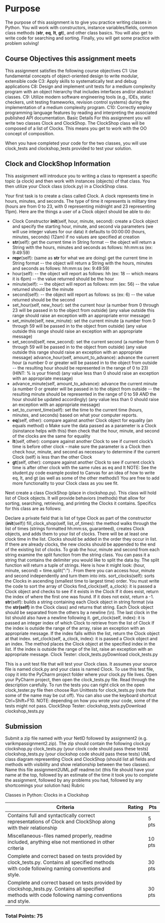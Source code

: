 # Purpose

The purpose of this assignment is to give you practice writing classes in Python. You will work with constructors, instance variables/fields, common class methods (__str__, __eq__, __lt__, __gt__), and other class basics. You will also get to write code for searching and sorting. Finally, you will get some practice with problem solving!

## Course Objectives this assignment meets

This assignment satisfies the following course objectives
C1: Use fundamental concepts of object-oriented design to write modular, extensible code
C3: Apply skills to systematically test and debug applications
C8: Design and implement unit tests for a medium complexity program with an object hierarchy that includes
interfaces and/or abstract classes.
C9: Utilize modern software engineering tools (e.g., IDEs, static checkers, unit testing frameworks, revision control systems) during the implementation of a medium complexity program.
C10: Correctly employ programming language features by reading and interpreting the associated published API documentation.
Basic Details
For this assignment you will write two classes Clock and ClockShop. The ClockShop class will be composed of a list of Clocks. This means you get to work with the OO concept of composition.

When you have completed your code for the two classes, you will use clock_tests and clockshop_tests provided to test your solution.

## Clock and ClockShop Information

This assignment will introduce you to writing a class to represent a specific topic (a clock) and then work with instances (objects) of that class. You then utilize your Clock class (clock.py) in a ClockShop class.

Your first task is to create a class called Clock.  A clock represents time in hours, minutes, and seconds.  The type of time it represents is military time (hours are from 0 to 23, with 0 representing midnight and 23 representing 11pm).  Here are the things a user of a Clock object should be able to do:

* Clock Constructor __init__(self, hour, minute, second): create a Clock object and specify the starting hour, minute, and second via parameters (we will use integer values for our data)
it defaults to 00:00:00 (hours, minutes, seconds) (12am) if no values are specified at creation
* __str__(self): get the current time in String format -- the object will return a String with the hours, minutes and seconds as follows: hh:mm:ss (ex: 9:49:59)
* __repr__(self): (same as __str__ for what we are doing) get the current time in String format -- the object will return a String with the hours, minutes and seconds as follows: hh:mm:ss (ex: 9:49:59)
* hour(self): -- the object will report as follows: hh (ex: 18 -- which means it is 6pm) -- the value returned should be the hour
* minute(self): -- the object will report as follows: mm (ex: 56) -- the value returned should be the minute
* second(self): -- the object will report as follows: ss (ex: 6) -- the value returned should be the second
* set_hour(self, new_hour): set the current hour (a number from 0 through 23 will be passed in to the object from outside) (any value outside this range should raise an exception with an appropriate error message)
* set_minute(self, new_minute): set the current minute (a number from 0 through 59 will be passed in to the object from outside) (any value outside this range should raise an exception with an appropriate message)
* set_second(self, new_second): set the current second (a number from 0 through 59 will be passed in to the object from outside) (any value outside this range should raise an exception with an appropriate message)
advance_hour(self, amount_to_advance): advance the current hour (a number 0 or greater will be passed in to the object from outside -- the resulting hour should be represented in the range of 0 to 23) (HINT: % is your friend) (any value less than 0 should raise an exception with an appropriate message)
* advance_minute(self, amount_to_advance): advance the current minute (a number 0 or greater will be passed in to the object from outside -- the resulting minute should be represented in the range of 0 to 59 *AND* the hour should be updated accordingly) (any value less than 0 should raise an exception with an appropriate message)
* set_to_current_time(self): set the time to the current time (hours, minutes, and seconds) based on what your computer reports.
* __eq__(self, other): compare against another Clock object for equality (an equals method) o Make sure the data passed as a parameter is a Clock (isinstance helps with this) then check that the hour, minute, and second of the clocks are the same for equality
* __lt__(self, other): compare against another Clock to see if current clock’s time is before other clock – make sure the parameter is a Clock then check hour, minute, and second as necessary to determine if the current Clock (self) is less than the other Clock
* __gt__(self, other): compare against another Clock to see if current clock’s time is after other clock with the same rules as eq and lt
NOTE: See the student.py code example posted to Canvas for an idea of how to write eq, lt, and gt (as well as some of the other methods!)
You are free to add more functionality to your Clock class as you see fit.

Next create a class ClockShop (place in clockshop.py). This class will hold list of Clock objects.  It will provide behaviors (methods) that allow for sorting, searching, retrieving, and printing the Clocks it contains.  Specifics for this class are as follows:

Declare a private field that is list of type Clock as part of the constructor (__init__(self))
fill_clock_shop(self, list_of_times): the method walks through the list of times (strings formatted hh:mm:ss, guaranteed), creates Clock objects, and adds them to your list of clocks. There will be at least one clock time in the list. Clocks should be added in the order they occur in list. If there are already clocks, the new clocks should be appended to the end of the existing list of clocks. To grab the hour, minute and second from each string examine the split function from the string class. You can pass it a string that contains the delimiter you would like to split the data by. The split function will return a tuple of strings. Here is how it might look: (hour, minute, second) = time.split(":") . From there you can access hour, minute and second independently and turn them into ints.
sort_clocks(self): sorts the Clocks in ascending (smallest time to largest time) order. You must write the code to sort the array of Clocks
find_clock(self, a_clock): it is passed a Clock object and checks to see if it exists in the Clock If it does exist, return the index of where the first one was found.  If it does not exist, return a -1.
__str__(self): builds a string containing each Clock object in string format (via the __str(self)__ in the Clock class) and returns that string. Each Clock object should be separated from the others by a newline (\n). The last clock in the list should also have a newline following it.
get_clock(self, index): it is passed an integer index of which Clock to retrieve from the list of Clock If the index is outside the range of the array, raise an exception with an appropriate message.  If the index falls within the list, return the Clock object at that index.
set_clock(self, a_clock, index): it is passed a Clock object and an index. The method places the Clock object at the specified index in the list.  If the index is outside the range of the list, raise an exception with an appropriate message.
Clock Tester: clock_tests.pyDownload clock_tests.py

This is a unit test file that will test your Clock class. It assumes your source file is named clock.py and your class is named Clock. To use this test file, copy it into the PyCharm project folder where your clock.py file lives. Open your PyCharm project, then open the clock_tests.py file. Read through the description carefully. To run the tests you can right click on the open clock_tester.py file then choose Run Unittests for clock_tests.py (note that some of the name may be cut off). You can also use the keyboard shortcut Ctrl+Shift+F10. NOTE: depending on how you wrote your code, some of the tests might not pass.
ClockShop Tester: clockshop_tests.pyDownload clockshop_tests.py

## Submission

Submit a zip file named with your NetID followed by assignment2 (e.g. varikmpassignment2.zip). The zip should contain the following
clock.py
clockshop.py
clock_tests.py (your clock code should pass these tests)
clockshop_tests.py (your clockshop code should pass these tests)
UML class diagram representing Clock and ClockShop (should list all fields and methods with visibility and show relationship between the two classes). Name this file assignment2UML.pdf
readme.txt (this file should have your name at the top, followed by an estimate of the time it took you to complete the assignment, followed by any problems you had, followed by any shortcomings your solution has)
Rubric

Classes in Python: Clocks in a Clockshop

| Criteria      | Rating      | Pts      |
| ------------- | ------------- | ------------- |
| Contains full and syntactically correct representations of Clock and ClockShop along with their relationship |  | 5 pts |
| Miscellaneous-files named properly, readme included, anything else not mentioned in other criteria |  | 10 pts |
| Complete and correct based on tests provided by clock_tests.py. Contains all specified methods with code following naming conventions and style. | | 30 pts
| Complete and correct based on tests provided by clockshop_tests.py. Contains all specified methods with code following naming conventions and style.| |30 pts

### Total Points: 75

